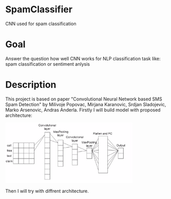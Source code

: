 # SpamClassifier
CNN used for spam classification

# Goal
Answer the question how well CNN works for NLP classification task like: spam classification or sentiment anlysis

# Description
This project is based on paper "Convolutional Neural Network based SMS Spam Detection" by Milivoje Popovac, Mirjana Karanovic, Srdjan Sladojevic, Marko Arsenovic, Andras Anderla. Firstly I will build model with proposed architecture:

![Screenshot](resources/architecture.png)

Then I will try with diffrent architecture.
